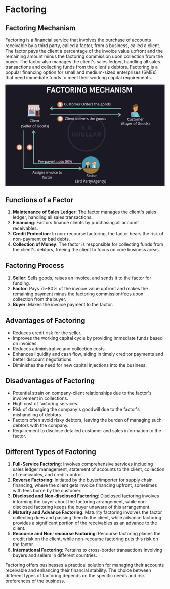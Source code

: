 # Factoring

## Factoring Mechanism

Factoring is a financial service that involves the purchase of accounts receivable by a third party, called a factor, from a business, called a client. The factor pays the client a percentage of the invoice value upfront and the remaining amount minus the factoring commission upon collection from the buyer. The factor also manages the client's sales ledger, handling all sales transactions and collecting funds from the client's debtors. Factoring is a popular financing option for small and medium-sized enterprises (SMEs) that need immediate funds to meet their working capital requirements.


![Factoring](<WhatsApp Image 2023-11-15 at 20.23.03_b5b4951f.jpg>)

## **Functions of a Factor**

1. **Maintenance of Sales Ledger**: The factor manages the client's sales ledger, handling all sales transactions.
2. **Financing**: Factors finance clients by purchasing all account receivables.
3. **Credit Protection**: In non-recourse factoring, the factor bears the risk of non-payment or bad debts.
4. **Collection of Money**: The factor is responsible for collecting funds from the client's debtors, freeing the client to focus on core business areas.

## **Factoring Process**

1. **Seller**: Sells goods, raises an invoice, and sends it to the factor for funding.
2. **Factor**: Pays 75-80% of the invoice value upfront and makes the remaining payment minus the factoring commission/fees upon collection from the buyer.
3. **Buyer**: Makes the invoice payment to the factor.

## **Advantages of Factoring**

- Reduces credit risk for the seller.
- Improves the working capital cycle by providing immediate funds based on invoices.
- Reduces administrative and collection costs.
- Enhances liquidity and cash flow, aiding in timely creditor payments and better discount negotiations.
- Diminishes the need for new capital injections into the business.

## **Disadvantages of Factoring**

- Potential strain on company-client relationships due to the factor's involvement in collections.
- High cost of factoring services.
- Risk of damaging the company's goodwill due to the factor's mishandling of debtors.
- Factors often avoid risky debtors, leaving the burden of managing such debtors with the company.
- Requirement to disclose detailed customer and sales information to the factor.

## **Different Types of Factoring**

1. **Full-Service Factoring**: Involves comprehensive services including sales ledger management, statement of accounts to the client, collection of receivables, and credit control.
2. **Reverse Factoring**: Initiated by the buyer/importer for supply chain financing, where the client gets invoice financing upfront, sometimes with fees borne by the customer.
3. **Disclosed and Non-disclosed Factoring**: Disclosed factoring involves informing the buyer about the factoring arrangement, while non-disclosed factoring keeps the buyer unaware of this arrangement.
4. **Maturity and Advance Factoring**: Maturity factoring involves the factor collecting dues and passing them to the client, while advance factoring provides a significant portion of the receivables as an advance to the client.
5. **Recourse and Non-recourse Factoring**: Recourse factoring places the credit risk on the client, while non-recourse factoring puts this risk on the factor.
6. **International Factoring**: Pertains to cross-border transactions involving buyers and sellers in different countries.

Factoring offers businesses a practical solution for managing their accounts receivable and enhancing their financial stability. The choice between different types of factoring depends on the specific needs and risk preferences of the business.